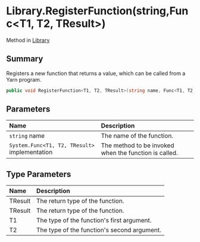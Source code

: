 # Library.RegisterFunction(string,Func<T1, T2, TResult>)

Method in [Library](api/csharp/yarn.library.md)

## Summary


Registers a new function that returns a value, which can be
called from a Yarn program.


```csharp
public void RegisterFunction<T1, T2, TResult>(string name, Func<T1, T2, TResult> implementation)
```

## Parameters

|Name|Description|
|:---|:---|
|`string` name|The name of the function.|
|`System.Func<T1, T2, TResult>` implementation|The method to be invoked when the function is called.|

## Type Parameters

|Name|Description|
|:---|:---|
|TResult|The return type of the function.|
|TResult|The return type of the function.|
|T1|The type of the function's first argument.|
|T2|The type of the function's second argument.|

